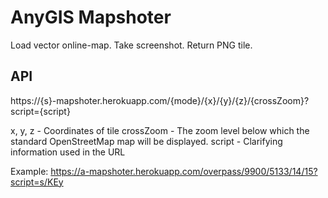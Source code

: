 # AnyGIS Mapshoter

Load vector online-map. Take screenshot. Return PNG tile.


## API

https://{s}-mapshoter.herokuapp.com/{mode}/{x}/{y}/{z}/{crossZoom}?script={script}

x, y, z - Coordinates of tile
crossZoom - The zoom level below which the standard OpenStreetMap map will be displayed.
script - Clarifying information used in the URL

Example:
https://a-mapshoter.herokuapp.com/overpass/9900/5133/14/15?script=s/KEy
